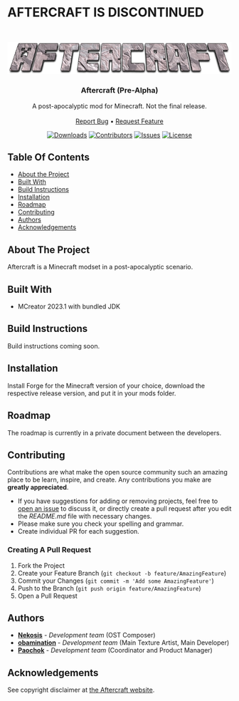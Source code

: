 # AFTERCRAFT IS DISCONTINUED

<br/>
<p align="center">
  <a href="https://github.com/Aftercraft/prealpha">
    <img src="https://github.com/Aftercraft/prealpha/blob/main/images/logo.png?raw=true" alt="Logo">
  </a>

  <h3 align="center">Aftercraft (Pre-Alpha)</h3>

  <p align="center">
    A post-apocalyptic mod for Minecraft. Not the final release.
    <br/>
    <br/>
    <a href="https://github.com/Aftercraft/prealpha/issues">Report Bug</a>
    •
    <a href="https://github.com/Aftercraft/prealpha/issues">Request Feature</a>
  </p>
</p>

<p align="center">
  <a href="https://img.shields.io/github/downloads/Aftercraft/prealpha/total"><img alt="Downloads" src="https://img.shields.io/github/downloads/Aftercraft/prealpha/total"></a>
  <a href="https://img.shields.io/github/contributors/Aftercraft/prealpha?color=dark-green"><img alt="Contributors" src="https://img.shields.io/github/contributors/Aftercraft/prealpha?color=dark-green"></a>
  <a href="https://img.shields.io/github/issues/Aftercraft/prealpha"><img alt="Issues" src="https://img.shields.io/github/issues/Aftercraft/prealpha"></a>
  <a href="https://img.shields.io/github/license/Aftercraft/prealpha"><img alt="License" src="https://img.shields.io/github/license/Aftercraft/prealpha"></a>
</p>

## Table Of Contents

* [About the Project](#about-the-project)
* [Built With](#built-with)
* [Build Instructions](#build-instructions)
* [Installation](#installation)
* [Roadmap](#roadmap)
* [Contributing](#contributing)
* [Authors](#authors)
* [Acknowledgements](#acknowledgements)

## About The Project

Aftercraft is a Minecraft modset in a post-apocalyptic scenario.

## Built With

* MCreator 2023.1 with bundled JDK

## Build Instructions

Build instructions coming soon.

## Installation

Install Forge for the Minecraft version of your choice, download the respective release version, and put it in your mods folder.

## Roadmap

The roadmap is currently in a private document between the developers.

## Contributing

Contributions are what make the open source community such an amazing place to be learn, inspire, and create. Any contributions you make are **greatly appreciated**.
* If you have suggestions for adding or removing projects, feel free to [open an issue](https://github.com/Aftercraft/prealpha/issues/new) to discuss it, or directly create a pull request after you edit the *README.md* file with necessary changes.
* Please make sure you check your spelling and grammar.
* Create individual PR for each suggestion.

### Creating A Pull Request

1. Fork the Project
2. Create your Feature Branch (`git checkout -b feature/AmazingFeature`)
3. Commit your Changes (`git commit -m 'Add some AmazingFeature'`)
4. Push to the Branch (`git push origin feature/AmazingFeature`)
5. Open a Pull Request

## Authors

* **[Nekosis](https://github.com/Nekosis/)** - *Development team* (OST Composer)
* **[obamination](https://github.com/obamination/)** - *Development team* (Main Texture Artist, Main Developer)
* **[Paochok](https://github.com/Paochok/)** - *Development team* (Coordinator and Product Manager)

## Acknowledgements

See copyright disclaimer at [the Aftercraft website](https://aftercraft.github.io).
